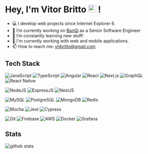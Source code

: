 # Hey, I'm Vitor Britto <img src="https://media.giphy.com/media/hvRJCLFzcasrR4ia7z/giphy.gif" width="25px"> !

- 💻 I develop web projects since Internet Explorer 6.
- 🔭 I’m currently working on [BanQi](https://github.com/viavarejo-banqi) as a Senior Software Engineer
- 🌱 I’m constantly learning new stuff!
- 📱 I'm currently working with web and mobile applications.
- 📫 How to reach me: vhbritto@gmail.com

## Tech Stack

![JavaScript](https://img.shields.io/badge/JAVASCRIPT-black?style=flat-square&logo=javascript)
![TypeScript](https://img.shields.io/badge/TYPESCRIPT-black?style=flat-square&logo=typescript)
![Angular](https://img.shields.io/badge/ANGULAR-black?style=flat-square&logo=angular&logoColor=DD0031)
![React](https://img.shields.io/badge/REACT-black?style=flat-square&logo=react)
![Next.js](https://img.shields.io/badge/NEXTJS-black?style=flat-square&logo=nextdotjs)
![GraphQL](https://img.shields.io/badge/GRAPHQL-black?style=flat-square&logo=graphql&logoColor=E42C64)
![React Native](https://img.shields.io/badge/REACT_NATIVE-black?style=flat-square&logo=react)

![NodeJS](https://img.shields.io/badge/NODEJS-black?style=flat-square&logo=node.js)
![ExpressJS](https://img.shields.io/badge/EXPRESSJS-black?style=flat-square&logo=express)
![NestJS](https://img.shields.io/badge/NESTJS-black?style=flat-square&logo=nestjs&logoColor=E0234E)

![MySQL](https://img.shields.io/badge/MySQL-black?style=flat-square&logo=mysql)
![PostgreSQL](https://img.shields.io/badge/POSTGRESQL-black?style=flat-square&logo=postgresql)
![MongoDB](https://img.shields.io/badge/MONGODB-black?style=flat-square&logo=mongodb)
![Redis](https://img.shields.io/badge/REDIS-black?style=flat-square&logo=redis&logoColor=DD0031)

![Mocha](https://img.shields.io/badge/MOCHA-black?style=flat-square&logo=mocha&locoColor=8D6748)
![Jest](https://img.shields.io/badge/JEST-black?style=flat-square&logo=jest&logoColor=C21325)
![Cypress](https://img.shields.io/badge/CYPRESS-black?style=flat-square&logo=cypress&logoColor=08ffc8)

![Git](https://img.shields.io/badge/GIT-000000?style=flat-square&logo=git&logoColor=orange)
![Firebase](https://img.shields.io/badge/FIREBASE-black?style=flat-square&logo=firebase&logoColor=FFCA28)
![AWS](https://img.shields.io/badge/AWS-black?style=flat-square&logo=amazon-aws&logoColor=FF9900)
![Docker](https://img.shields.io/badge/DOCKER-black?style=flat-square&logo=docker&logoColor=0db7ed)
![Grafana](https://img.shields.io/badge/GRAFANA-black?style=flat-square&logo=grafana&logoColor=F46800)

## Stats

![github stats](https://github-readme-stats.vercel.app/api?username=vitorbritto&show_icons=true&theme=dark)

